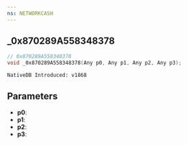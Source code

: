 ```yaml
---
ns: NETWORKCASH
---
```

## _0x870289A558348378

```c
// 0x870289A558348378
void _0x870289A558348378(Any p0, Any p1, Any p2, Any p3);
```

```
NativeDB Introduced: v1868
```

## Parameters
* **p0**:
* **p1**:
* **p2**:
* **p3**:
